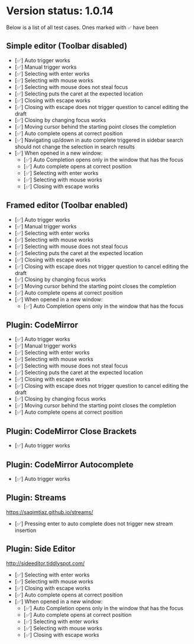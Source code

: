 # Version status: 1.0.14

Below is a list of all test cases. Ones marked with `✅` have been
## Simple editor (Toolbar disabled)
* [✅] Auto trigger works
* [✅] Manual trigger works
* [✅] Selecting with enter works
* [✅] Selecting with mouse works
* [✅] Selecting with mouse does not steal focus
* [✅] Selecting puts the caret at the expected location
* [✅] Closing with escape works
* [✅] Closing with escape does not trigger question to cancel editing the draft
* [✅] Closing by changing focus works
* [✅] Moving cursor behind the starting point closes the completion
* [✅] Auto complete opens at correct position
* [✅] Navigating up/down in auto complete triggered in sidebar search should not change the selection in search results
* [✅] When opened in a new window:
	* [✅] Auto Completion opens only in the window that has the focus
	* [✅] Auto complete opens at correct position
	* [✅] Selecting with enter works
	* [✅] Selecting with mouse works
	* [✅] Closing with escape works

## Framed editor (Toolbar enabled)
* [✅] Auto trigger works
* [✅] Manual trigger works
* [✅] Selecting with enter works
* [✅] Selecting with mouse works
* [✅] Selecting with mouse does not steal focus
* [✅] Selecting puts the caret at the expected location
* [✅] Closing with escape works
* [✅] Closing with escape does not trigger question to cancel editing the draft
* [✅] Closing by changing focus works
* [✅] Moving cursor behind the starting point closes the completion
* [✅] Auto complete opens at correct position
* [✅] When opened in a new window:
	* [✅] Auto Completion opens only in the window that has the focus

## Plugin: CodeMirror
* [✅] Auto trigger works
* [✅] Manual trigger works
* [✅] Selecting with enter works
* [✅] Selecting with mouse works
* [✅] Selecting with mouse does not steal focus
* [✅] Selecting puts the caret at the expected location
* [✅] Closing with escape works
* [✅] Closing with escape does not trigger question to cancel editing the draft
* [✅] Closing by changing focus works
* [✅] Moving cursor behind the starting point closes the completion
* [✅] Auto complete opens at correct position

## Plugin: CodeMirror Close Brackets
* [✅] Auto trigger works

## Plugin: CodeMirror Autocomplete
* [✅] Auto trigger works

## Plugin: Streams
https://saqimtiaz.github.io/streams/

* [✅] Pressing enter to auto complete does not trigger new stream insertion

## Plugin: Side Editor
http://sideeditor.tiddlyspot.com/

* [✅] Selecting with enter works
* [✅] Selecting with mouse works
* [✅] Closing with escape works
* [✅] Auto complete opens at correct position
* [✅] When opened in a new window:
	* [✅] Auto Completion opens only in the window that has the focus
	* [✅] Auto complete opens at correct position
	* [✅] Selecting with enter works
	* [✅] Selecting with mouse works
	* [✅] Closing with escape works